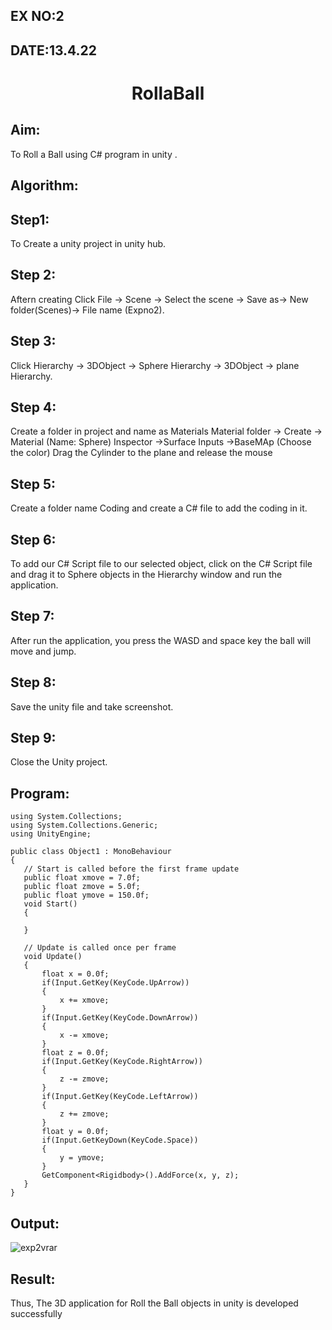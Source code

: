 ## EX NO:2
## DATE:13.4.22
# <p align="center">RollaBall

## Aim:
To Roll a Ball using C# program in unity .

## Algorithm:
## Step1:
To Create a unity project in unity hub.

## Step 2:
Aftern creating Click File -> Scene -> Select the scene -> Save as-> New folder(Scenes)-> File name (Expno2).

## Step 3:
Click Hierarchy -> 3DObject -> Sphere Hierarchy -> 3DObject -> plane Hierarchy.

## Step 4:
Create a folder in project and name as Materials Material folder -> Create -> Material (Name: Sphere) Inspector ->Surface Inputs ->BaseMAp (Choose the color) Drag the Cylinder to the plane and release the mouse

## Step 5:
Create a folder name Coding and create a C# file to add the coding in it.

## Step 6:
To add our C# Script file to our selected object, click on the C# Script file and drag it to Sphere objects in the Hierarchy window and run the application.

## Step 7:
After run the application, you press the WASD and space key the ball will move and jump.

## Step 8:
Save the unity file and take screenshot.

## Step 9:
Close the Unity project.

## Program:
 ```
using System.Collections;
using System.Collections.Generic;
using UnityEngine;

public class Object1 : MonoBehaviour
{
    // Start is called before the first frame update
    public float xmove = 7.0f;
    public float zmove = 5.0f;
    public float ymove = 150.0f;
    void Start()
    {
        
    }

    // Update is called once per frame
    void Update()
    {
        float x = 0.0f;
        if(Input.GetKey(KeyCode.UpArrow))
        {
            x += xmove;
        }
        if(Input.GetKey(KeyCode.DownArrow))
        {
            x -= xmove;
        }
        float z = 0.0f;
        if(Input.GetKey(KeyCode.RightArrow))
        {
            z -= zmove;
        }
        if(Input.GetKey(KeyCode.LeftArrow))
        {
            z += zmove;
        }
        float y = 0.0f;
        if(Input.GetKeyDown(KeyCode.Space))
        {
            y = ymove;
        }
        GetComponent<Rigidbody>().AddForce(x, y, z);
    }
}
```
    
## Output:
![exp2vrar](https://user-images.githubusercontent.com/75235090/166111956-5186a135-4356-41fb-a4c8-f482e7ae7e95.jpeg)

## Result:
Thus, The 3D application for Roll the Ball objects in unity is developed successfully
